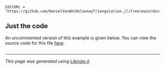```@meta
EditURL = "https://github.com/DanielVandH/DelaunayTriangulation.jl/tree/main/docs/src/literate_applications/counting.jl"
```

## Just the code
An uncommented version of this example is given below.
You can view the source code for this file [here](https://github.com/DanielVandH/DelaunayTriangulation.jl/tree/new-docs/docs/src/literate_applications/counting.jl).

```julia

```

---

*This page was generated using [Literate.jl](https://github.com/fredrikekre/Literate.jl).*

